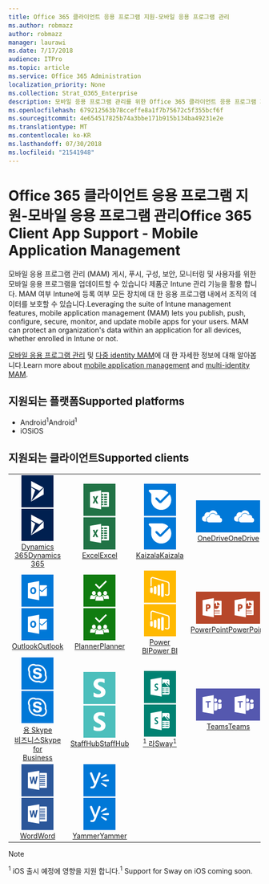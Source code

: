 ```yaml
---
title: Office 365 클라이언트 응용 프로그램 지원-모바일 응용 프로그램 관리
ms.author: robmazz
author: robmazz
manager: laurawi
ms.date: 7/17/2018
audience: ITPro
ms.topic: article
ms.service: Office 365 Administration
localization_priority: None
ms.collection: Strat_O365_Enterprise
description: 모바일 응용 프로그램 관리를 위한 Office 365 클라이언트 응용 프로그램 지원 이해
ms.openlocfilehash: 679212563b78cceffe8a1f7b75672c5f355bcf6f
ms.sourcegitcommit: 4e654517825b74a3bbe171b915b134ba49231e2e
ms.translationtype: MT
ms.contentlocale: ko-KR
ms.lasthandoff: 07/30/2018
ms.locfileid: "21541948"
---
```

# <a name="office-365-client-app-support---mobile-application-management"></a><span data-ttu-id="959fe-103">Office 365 클라이언트 응용 프로그램 지원-모바일 응용 프로그램 관리</span><span class="sxs-lookup"><span data-stu-id="959fe-103">Office 365 Client App Support - Mobile Application Management</span></span>

<span data-ttu-id="959fe-p101">모바일 응용 프로그램 관리 (MAM) 게시, 푸시, 구성, 보안, 모니터링 및 사용자를 위한 모바일 응용 프로그램을 업데이트할 수 있습니다 제품군 Intune 관리 기능을 활용 합니다. MAM 여부 Intune에 등록 여부 모든 장치에 대 한 응용 프로그램 내에서 조직의 데이터를 보호할 수 있습니다.</span><span class="sxs-lookup"><span data-stu-id="959fe-p101">Leveraging the suite of Intune management features, mobile application management (MAM) lets you publish, push, configure, secure, monitor, and update mobile apps for your users. MAM can protect an organization's data within an application for all devices, whether enrolled in Intune or not.</span></span>

<span data-ttu-id="959fe-106">[모바일 응용 프로그램 관리](https://docs.microsoft.com/intune/mam-faq) 및 [다중 identity MAM](https://docs.microsoft.com/intune/app-protection-policy)에 대 한 자세한 정보에 대해 알아봅니다.</span><span class="sxs-lookup"><span data-stu-id="959fe-106">Learn more about [mobile application management](https://docs.microsoft.com/intune/mam-faq) and [multi-identity MAM](https://docs.microsoft.com/intune/app-protection-policy).</span></span>

## <a name="supported-platforms"></a><span data-ttu-id="959fe-107">지원되는 플랫폼</span><span class="sxs-lookup"><span data-stu-id="959fe-107">Supported platforms</span></span>

 - <span data-ttu-id="959fe-108">Android<sup>1</sup></span><span class="sxs-lookup"><span data-stu-id="959fe-108">Android<sup>1</sup></span></span>
 - <span data-ttu-id="959fe-109">iOS</span><span class="sxs-lookup"><span data-stu-id="959fe-109">iOS</span></span>

## <a name="supported-clients"></a><span data-ttu-id="959fe-110">지원되는 클라이언트</span><span class="sxs-lookup"><span data-stu-id="959fe-110">Supported clients</span></span>

| | | | | | |
|:---:|:---:|:---:|:---:|:---:|:---:|
| <span data-ttu-id="959fe-111">![Dynamics 365 아이콘](images/o365-dynamics365-64x64.png)</span><span class="sxs-lookup"><span data-stu-id="959fe-111">![Dynamics 365 icon](images/o365-dynamics365-64x64.png)</span></span> <br> [<span data-ttu-id="959fe-112">Dynamics 365</span><span class="sxs-lookup"><span data-stu-id="959fe-112">Dynamics 365</span></span>](https://dynamics.microsoft.com) | <span data-ttu-id="959fe-113">![Excel 아이콘](images/o365-excel-64x64.png)</span><span class="sxs-lookup"><span data-stu-id="959fe-113">![Excel icon](images/o365-excel-64x64.png)</span></span> <br> [<span data-ttu-id="959fe-114">Excel</span><span class="sxs-lookup"><span data-stu-id="959fe-114">Excel</span></span>](https://products.office.com/excel) | <span data-ttu-id="959fe-115">![Kaizala 아이콘](images/o365-kaizala-64x64.png)</span><span class="sxs-lookup"><span data-stu-id="959fe-115">![Kaizala icon](images/o365-kaizala-64x64.png)</span></span> <br> [<span data-ttu-id="959fe-116">Kaizala</span><span class="sxs-lookup"><span data-stu-id="959fe-116">Kaizala</span></span>](https://products.office.com/en/business/microsoft-kaizala) | <span data-ttu-id="959fe-117">![비즈니스 아이콘 비즈니스용 OneDrive](images/o365-OneDrive-64x64.png)</span><span class="sxs-lookup"><span data-stu-id="959fe-117">![OneDrive for Business icon](images/o365-OneDrive-64x64.png)</span></span> <br> [<span data-ttu-id="959fe-118">OneDrive</span><span class="sxs-lookup"><span data-stu-id="959fe-118">OneDrive</span></span>](https://products.office.com/onedrive-for-business/online-cloud-storage) | <span data-ttu-id="959fe-119">![OneNote 아이콘](images/o365-OneNote-64x64.png)</span><span class="sxs-lookup"><span data-stu-id="959fe-119">![OneNote icon](images/o365-OneNote-64x64.png)</span></span> <br> [<span data-ttu-id="959fe-120">OneNote</span><span class="sxs-lookup"><span data-stu-id="959fe-120">OneNote</span></span>](https://products.office.com/onenote)
| <span data-ttu-id="959fe-121">![Outlook 아이콘](images/o365-outlook-64x64.png)</span><span class="sxs-lookup"><span data-stu-id="959fe-121">![Outlook icon](images/o365-outlook-64x64.png)</span></span> <br> [<span data-ttu-id="959fe-122">Outlook</span><span class="sxs-lookup"><span data-stu-id="959fe-122">Outlook</span></span>](https://products.office.com/outlook) | <span data-ttu-id="959fe-123">![플래너 아이콘](images/o365-planner-64x64.png)</span><span class="sxs-lookup"><span data-stu-id="959fe-123">![Planner icon](images/o365-planner-64x64.png)</span></span> <br> [<span data-ttu-id="959fe-124">Planner</span><span class="sxs-lookup"><span data-stu-id="959fe-124">Planner</span></span>](https://products.office.com/business/task-management-software) | <span data-ttu-id="959fe-125">![PowerBI 아이콘](images/o365-powerbi-64x64.png)</span><span class="sxs-lookup"><span data-stu-id="959fe-125">![PowerBI icon](images/o365-powerbi-64x64.png)</span></span> <br> [<span data-ttu-id="959fe-126">Power BI</span><span class="sxs-lookup"><span data-stu-id="959fe-126">Power BI</span></span>](https://powerbi.microsoft.com) | <span data-ttu-id="959fe-127">![PowerPoint 아이콘](images/o365-powerpoint-64x64.png)</span><span class="sxs-lookup"><span data-stu-id="959fe-127">![PowerPoint icon](images/o365-powerpoint-64x64.png)</span></span> <br> [<span data-ttu-id="959fe-128">PowerPoint</span><span class="sxs-lookup"><span data-stu-id="959fe-128">PowerPoint</span></span>](https://products.office.com/powerpoint) | <span data-ttu-id="959fe-129">![SharePoint 아이콘](images/o365-sharepoint-64x64.png)</span><span class="sxs-lookup"><span data-stu-id="959fe-129">![SharePoint icon](images/o365-sharepoint-64x64.png)</span></span> <br> [<span data-ttu-id="959fe-130">Sharepoint</span><span class="sxs-lookup"><span data-stu-id="959fe-130">Sharepoint</span></span>](https://products.office.com/sharepoint)
| <span data-ttu-id="959fe-131">![Skype 비즈니스 아이콘](images/o365-skypeforbusiness-64x64.png)</span><span class="sxs-lookup"><span data-stu-id="959fe-131">![Skype for Business icon](images/o365-skypeforbusiness-64x64.png)</span></span> <br> [<span data-ttu-id="959fe-132">용 Skype <br> 비즈니스</span><span class="sxs-lookup"><span data-stu-id="959fe-132">Skype for <br> Business</span></span>](https://www.skype.com/business/) | <span data-ttu-id="959fe-133">![StaffHub 아이콘](images/o365-staffhub-64x64.png)</span><span class="sxs-lookup"><span data-stu-id="959fe-133">![StaffHub icon](images/o365-staffhub-64x64.png)</span></span> <br> [<span data-ttu-id="959fe-134">StaffHub</span><span class="sxs-lookup"><span data-stu-id="959fe-134">StaffHub</span></span>](https://products.office.com/microsoft-staffhub/staff-scheduling-software) | <span data-ttu-id="959fe-135">![아이콘 라](images/o365-sway-64x64.png)</span><span class="sxs-lookup"><span data-stu-id="959fe-135">![Sway icon](images/o365-sway-64x64.png)</span></span> <br> [<span data-ttu-id="959fe-136"><sup>1</sup> 라</span><span class="sxs-lookup"><span data-stu-id="959fe-136">Sway<sup>1</sup></span></span>](https://sway.com) | <span data-ttu-id="959fe-137">![팀 아이콘](images/o365-teams-64x64.png)</span><span class="sxs-lookup"><span data-stu-id="959fe-137">![Teams icon](images/o365-teams-64x64.png)</span></span> <br> [<span data-ttu-id="959fe-138">Teams</span><span class="sxs-lookup"><span data-stu-id="959fe-138">Teams</span></span>](https://products.office.com/microsoft-teams/group-chat-software) | <span data-ttu-id="959fe-139">![Visio 아이콘](images/o365-visio-64x64.png)</span><span class="sxs-lookup"><span data-stu-id="959fe-139">![Visio icon](images/o365-visio-64x64.png)</span></span> <br> [<span data-ttu-id="959fe-140">Visio</span><span class="sxs-lookup"><span data-stu-id="959fe-140">Visio</span></span>](https://products.office.com/visio/flowchart-software)
| <span data-ttu-id="959fe-141">![Word 아이콘](images/o365-word-64x64.png)</span><span class="sxs-lookup"><span data-stu-id="959fe-141">![Word icon](images/o365-word-64x64.png)</span></span> <br> [<span data-ttu-id="959fe-142">Word</span><span class="sxs-lookup"><span data-stu-id="959fe-142">Word</span></span>](https://products.office.com/word) | <span data-ttu-id="959fe-143">![Yammer 아이콘](images/o365-yammer-64x64.png)</span><span class="sxs-lookup"><span data-stu-id="959fe-143">![Yammer icon](images/o365-yammer-64x64.png)</span></span> <br> [<span data-ttu-id="959fe-144">Yammer</span><span class="sxs-lookup"><span data-stu-id="959fe-144">Yammer</span></span>](https://products.office.com/yammer/yammer-overview)

> [!NOTE]
> <span data-ttu-id="959fe-145"><sup>1</sup> iOS 출시 예정에 영향을 지원 합니다.</span><span class="sxs-lookup"><span data-stu-id="959fe-145"><sup>1</sup> Support for Sway on iOS coming soon.</span></span>